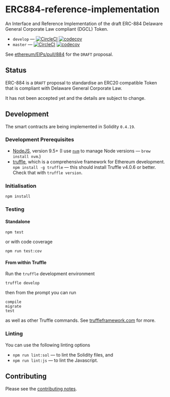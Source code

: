 # ERC884-reference-implementation

An Interface and Reference Implementation of the draft ERC-884 Delaware General Corporate Law compliant (DGCL) Token.

* `develop` — [![CircleCI](https://circleci.com/gh/davesag/ERC884-reference-implementation/tree/develop.svg?style=svg)](https://circleci.com/gh/davesag/ERC884-reference-implementation/tree/develop) [![codecov](https://codecov.io/gh/davesag/ERC884-reference-implementation/branch/develop/graph/badge.svg)](https://codecov.io/gh/davesag/ERC884-reference-implementation)
* `master` — [![CircleCI](https://circleci.com/gh/davesag/ERC884-reference-implementation/tree/master.svg?style=svg)](https://circleci.com/gh/davesag/ERC884-reference-implementation/tree/master) [![codecov](https://codecov.io/gh/davesag/ERC884-reference-implementation/branch/master/graph/badge.svg)](https://codecov.io/gh/davesag/ERC884-reference-implementation)

See [ethereum/EIPs/pull/884](https://github.com/ethereum/EIPs/pull/884) for the `DRAFT` proposal.

## Status

ERC-884 is a `DRAFT` proposal to standardise an ERC20 compatible Token that is compliant with Delaware General Corporate Law.

It has not been accepted yet and the details are subject to change.

## Development

The smart contracts are being implemented in Solidity `0.4.19`.

### Development Prerequisites

* [NodeJS](htps://nodejs.org), version 9.5+ (I use [`nvm`](https://github.com/creationix/nvm) to manage Node versions — `brew install nvm`.)
* [truffle](http://truffleframework.com/), which is a comprehensive framework for Ethereum development. `npm install -g truffle` — this should install Truffle v4.0.6 or better.  Check that with `truffle version`.

### Initialisation

    npm install

### Testing

#### Standalone

    npm test

or with code coverage

    npm run test:cov

#### From within Truffle

Run the `truffle` development environment

    truffle develop

then from the prompt you can run

    compile
    migrate
    test

as well as other Truffle commands. See [truffleframework.com](http://truffleframework.com) for more.

### Linting

You can use the following linting options

* `npm run lint:sol` — to lint the Solidity files, and
* `npm run lint:js` — to lint the Javascript.

## Contributing

Please see the [contributing notes](CONTRIBUTING.md).
